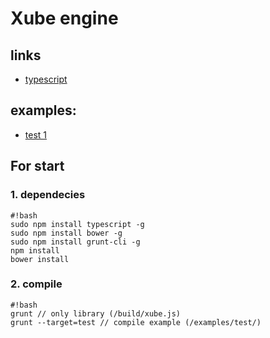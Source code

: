 # Xube engine

## links

* [typescript](http://www.typescriptlang.org/)

## examples:

* [test 1](http://ewgenius.github.io/xube-typescript/examples/test/)

## For start

### 1. dependecies
```
#!bash
sudo npm install typescript -g
sudo npm install bower -g
sudo npm install grunt-cli -g
npm install
bower install

```

### 2. compile
```
#!bash
grunt // only library (/build/xube.js)
grunt --target=test // compile example (/examples/test/)

```